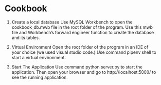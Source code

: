 # Cookbook

1. Create a local database
Use MySQL Workbench to open the cookbook_db.mwb file in the root folder of the program. Use this mwb file and Workbench’s forward engineer function to create the database and its tables.

2. Virtual Environment
Open the root folder of the program in an IDE of your choice (we used visual studio code.) Use command pipenv shell to start a virtual environment.

3. Start The Application 
Use command python server.py to start the application. Then open your browser and go to http://localhost:5000/ to see the running application.
